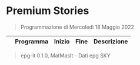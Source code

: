 # Premium Stories
> Programmazione di Mercoledì 18 Maggio 2022

||Programma|Inizio|Fine|Descrizione|
|---|---|---|---|---|



 > epg-it 0.1.0, MatMasIt - Dati epg SKY